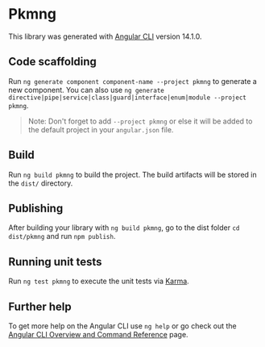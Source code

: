 # Pkmng

This library was generated with [Angular CLI](https://github.com/angular/angular-cli) version 14.1.0.

## Code scaffolding

Run `ng generate component component-name --project pkmng` to generate a new component. You can also use `ng generate directive|pipe|service|class|guard|interface|enum|module --project pkmng`.
> Note: Don't forget to add `--project pkmng` or else it will be added to the default project in your `angular.json` file. 

## Build

Run `ng build pkmng` to build the project. The build artifacts will be stored in the `dist/` directory.

## Publishing

After building your library with `ng build pkmng`, go to the dist folder `cd dist/pkmng` and run `npm publish`.

## Running unit tests

Run `ng test pkmng` to execute the unit tests via [Karma](https://karma-runner.github.io).

## Further help

To get more help on the Angular CLI use `ng help` or go check out the [Angular CLI Overview and Command Reference](https://angular.io/cli) page.
